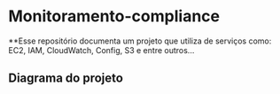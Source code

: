 # Monitoramento-compliance
**Esse repositório documenta um projeto que utiliza de serviços como: EC2, IAM, CloudWatch, Config, S3 e entre outros...

## **Diagrama do projeto**
